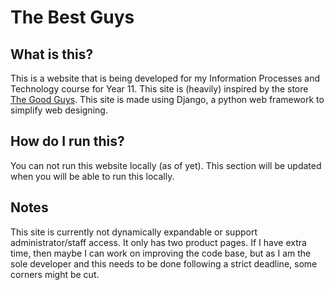 # The Best Guys

## What is this?

This is a website that is being developed for my Information Processes and Technology course for Year 11. This site is (heavily) inspired by the store [The Good Guys](https://www.thegoodguys.com.au). This site is made using Django, a python web framework to simplify web designing.

## How do I run this?

You can not run this website locally (as of yet). This section will be updated when you will be able to run this locally.

## Notes

This site is currently not dynamically expandable or support administrator/staff access. It only has two product pages. If I have extra time, then maybe I can work on improving the code base, but as I am the sole developer and this needs to be done following a strict deadline, some corners might be cut.
